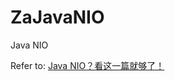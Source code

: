 # ZaJavaNIO
Java NIO

Refer to:
[Java NIO？看这一篇就够了！](https://blog.csdn.net/forezp/article/details/88414741)